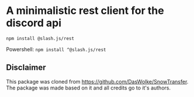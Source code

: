 # A minimalistic rest client for the discord api

`npm install @slash.js/rest`

Powershell:
`npm install ^@slash.js/rest`

## Disclaimer
This package was cloned from https://github.com/DasWolke/SnowTransfer. The package was made based on it and all credits go to it's authors.
